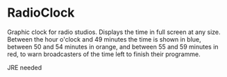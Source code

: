 # RadioClock
Graphic clock for radio studios. Displays the time in full screen at any size. Between the hour o'clock and 49 minutes the time is shown in blue, between 50 and 54 minutes in orange, and between 55 and 59 minutes in red, to warn broadcasters of the time left to finish their programme.

JRE needed
